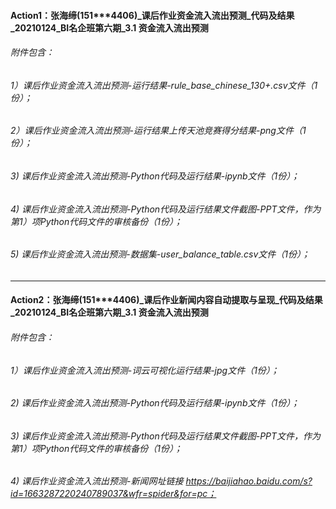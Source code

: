 #### Action1：张海缔(151***4406)_课后作业资金流入流出预测_代码及结果_20210124_BI名企班第六期_3.1 资金流入流出预测

###### 附件包含：
###### 1）课后作业资金流入流出预测-运行结果-rule_base_chinese_130+.csv文件（1份）；
###### 2）课后作业资金流入流出预测-运行结果上传天池竞赛得分结果-png文件（1份）；
###### 3) 课后作业资金流入流出预测-Python代码及运行结果-ipynb文件（1份）；
###### 4) 课后作业资金流入流出预测-Python代码及运行结果文件截图-PPT文件，作为第1）项Python代码文件的审核备份（1份）；
###### 5) 课后作业资金流入流出预测-数据集-user_balance_table.csv文件（1份）；
------------------------------------------------------------------------------------------------------------
#### Action2：张海缔(151***4406)_课后作业新闻内容自动提取与呈现_代码及结果_20210124_BI名企班第六期_3.1 资金流入流出预测

###### 附件包含：
###### 1）课后作业资金流入流出预测-词云可视化运行结果-jpg文件（1份）；
###### 2) 课后作业资金流入流出预测-Python代码及运行结果-ipynb文件（1份）；
###### 3) 课后作业资金流入流出预测-Python代码及运行结果文件截图-PPT文件，作为第1）项Python代码文件的审核备份（1份）；
###### 4) 课后作业资金流入流出预测-新闻网址链接 https://baijiahao.baidu.com/s?id=1663287220240789037&wfr=spider&for=pc；
